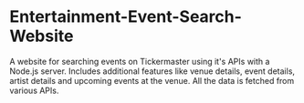 # Entertainment-Event-Search-Website
A website for searching events on Tickermaster using it's APIs with a Node.js server. Includes additional features like venue details, event details, artist details and upcoming events at the venue. All the data is fetched from various APIs.
